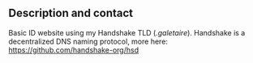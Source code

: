 ## Description and contact

Basic ID website using my Handshake TLD (_.galetaire_). Handshake is a decentralized DNS naming protocol, more here: https://github.com/handshake-org/hsd
